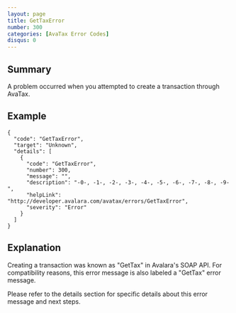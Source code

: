 ```yaml
---
layout: page
title: GetTaxError
number: 300
categories: [AvaTax Error Codes]
disqus: 0
---
```


## Summary

A problem occurred when you attempted to create a transaction through AvaTax.

## Example

    {
      "code": "GetTaxError",
      "target": "Unknown",
      "details": [
        {
          "code": "GetTaxError",
          "number": 300,
          "message": "",
          "description": "-0-, -1-, -2-, -3-, -4-, -5-, -6-, -7-, -8-, -9-",
          "helpLink": "http://developer.avalara.com/avatax/errors/GetTaxError",
          "severity": "Error"
        }
      ]
    }

## Explanation

Creating a transaction was known as "GetTax" in Avalara's SOAP API.  For compatibility reasons, this error message is also labeled a "GetTax" error message.

Please refer to the details section for specific details about this error message and next steps.
